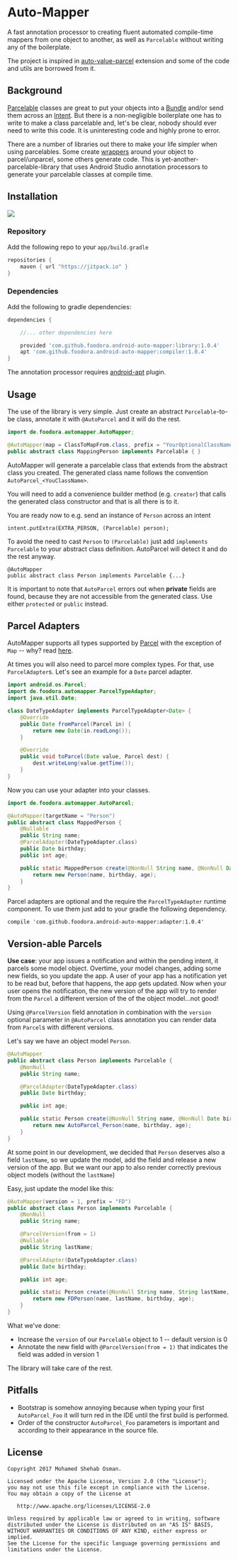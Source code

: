 # Auto-Mapper

A fast annotation processor to creating fluent automated compile-time mappers from one object to another, as well as
`Parcelable` without writing any of the boilerplate.

The project is inspired in [auto-value-parcel](https://github.com/aitorvs/auto-parcel)
extension and some of the code and utils are borrowed from it.

## Background

[Parcelable](https://developer.android.com/reference/android/os/Parcelable.html) classes
are great to put your objects into a [Bundle](https://developer.android.com/reference/android/os/Bundle.html)
and/or send them across an [Intent](https://developer.android.com/reference/android/content/Intent.html).
But there is a non-negligible boilerplate one has to write to make a class
parcelable and, let's be clear, nobody should ever need to write this code.
It is uninteresting code and highly prone to error.

There are a number of libraries out there to make your life simpler when
using parcelables. Some create [wrappers](https://github.com/johncarl81/parceler) around your object to parcel/unparcel,
some others generate code.
This is yet-another-parcelable-library that uses Android Studio
annotation processors to generate your parcelable classes at compile time.

## Installation
[![](https://jitpack.io/v/foodora/android-auto-mapper.svg)](https://jitpack.io/#foodora/android-auto-mapper)

### Repository

Add the following repo to your `app/build.gradle`

```gradle
repositories {
    maven { url "https://jitpack.io" }
}
```

### Dependencies

Add the following to gradle dependencies:

```gradle
dependencies {

    //... other dependencies here

    provided 'com.github.foodora.android-auto-mapper:library:1.0.4'
    apt 'com.github.foodora.android-auto-mapper:compiler:1.0.4'
}
```

The annotation processor requires [android-apt](https://bitbucket.org/hvisser/android-apt) plugin.

## Usage

The use of the library is very simple.
Just create an abstract `Parcelable`-to-be class, annotate it with `@AutoParcel` and
it will do the rest.

```java
import de.foodora.automapper.AutoMapper;

@AutoMapper(map = ClassToMapFrom.class, prefix = "YourOptionalClassNamePrefix", targetName = "OrSimplyFinalClassName", parcelable = true)
public abstract class MappingPerson implements Parcelable { }
```

AutoMapper will generate a parcelable class that extends from the abstract
class you created. The generated class name follows the convention `AutoParcel_<YouClassName>`.

You will need to add a convenience builder method (e.g. `creator`) that
calls the generated class constructor and that is all there is to it.

You are ready now to e.g. send an instance of `Person` across an intent

```
intent.putExtra(EXTRA_PERSON, (Parcelable) person);
```

To avoid the need to cast `Person` to `(Parcelable)` just add `implements Parcelable`
to your abstract class definition. AutoParcel will detect it and do the rest anyway.

```
@AutoMapper
public abstract class Person implements Parcelable {...}
```

It is important to note that `AutoParcel` errors out when **private** fields are found, because
they are not accessible from the generated class. Use either `protected` or `public` instead.

## Parcel Adapters

AutoMapper supports all types supported by [Parcel](https://developer.android.com/reference/android/os/Parcel.html)
with the exception of `Map` -- why? read [here](https://developer.android.com/reference/android/os/Parcel.html).

At times you will also need to parcel more complex types. For that, use `ParcelAdapter`s.
Let's see an example for a `Date` parcel adapter.

```java
import android.os.Parcel;
import de.foodora.automapper.ParcelTypeAdapter;
import java.util.Date;

class DateTypeAdapter implements ParcelTypeAdapter<Date> {
    @Override
    public Date fromParcel(Parcel in) {
        return new Date(in.readLong());
    }

    @Override
    public void toParcel(Date value, Parcel dest) {
        dest.writeLong(value.getTime());
    }
}
```

Now you can use your adapter into your classes.

```java
import de.foodora.automapper.AutoParcel;

@AutoMapper(targetName = "Person")
public abstract class MappedPerson {
    @Nullable
    public String name;
    @ParcelAdapter(DateTypeAdapter.class)
    public Date birthday;
    public int age;

    public static MappedPerson create(@NonNull String name, @NonNull Date birthday, int age) {
        return new Person(name, birthday, age);
    }
}
```

Parcel adapters are optional and the require the `ParcelTypeAdapter` runtime component.
To use them just add to your gradle the following dependency.

```
compile 'com.github.foodora.android-auto-mapper:adapter:1.0.4'
```

## Version-able Parcels

**Use case**: your app issues a notification and within the pending intent, it parcels some model object.
Overtime, your model changes, adding some new fields, so you update the app. A user of your app has a notification
yet to be read but, before that happens, the app gets updated.
Now when your user opens the notification, the new version of the app will try to render from the `Parcel`
a different version of the of the object model...not good!

Using `@ParcelVersion` field annotation in combination with the `version`
optional parameter in `@AutoParcel` class annotation you can render data from `Parcel`s with different
versions.

Let's say we have an object model `Person`.

```java
@AutoMapper
public abstract class Person implements Parcelable {
    @NonNull
    public String name;

    @ParcelAdapter(DateTypeAdapter.class)
    public Date birthday;

    public int age;

    public static Person create(@NonNull String name, @NonNull Date birthday, int age) {
        return new AutoParcel_Person(name, birthday, age);
    }
}
```

At some point in our development, we decided that `Person` deserves also a field `lastName`, so we update the
model, add the field and release a new version of the app.
But we want our app to also render correctly previous object models (without the `lastName`)

Easy, just update the model like this:

```java
@AutoMapper(version = 1, prefix = "FD")
public abstract class Person implements Parcelable {
    @NonNull
    public String name;

    @ParcelVersion(from = 1)
    @Nullable
    public String lastName;

    @ParcelAdapter(DateTypeAdapter.class)
    public Date birthday;

    public int age;

    public static Person create(@NonNull String name, String lastName, @NonNull Date birthday, int age) {
        return new FDPerson(name, lastName, birthday, age);
    }
}
```

What we've done:
- Increase the `version` of our `Parcelable` object to 1 -- default version is 0
- Annotate the new field  with `@ParcelVersion(from = 1)` that indicates the field was added in version 1

The library will take care of the rest.

## Pitfalls

- Bootstrap is somehow annoying because when typing your first `AutoParcel_Foo`
it will turn red in the IDE until the first build is performed.
- Order of the constructor `AutoParcel_Foo` parameters is important and
according to their appearance in the source file.

## License

```
Copyright 2017 Mohamed Shehab Osman.

Licensed under the Apache License, Version 2.0 (the "License");
you may not use this file except in compliance with the License.
You may obtain a copy of the License at

   http://www.apache.org/licenses/LICENSE-2.0

Unless required by applicable law or agreed to in writing, software
distributed under the License is distributed on an "AS IS" BASIS,
WITHOUT WARRANTIES OR CONDITIONS OF ANY KIND, either express or implied.
See the License for the specific language governing permissions and
limitations under the License.
```
